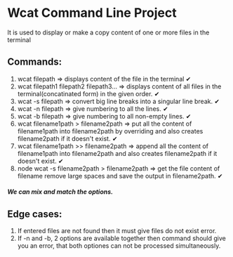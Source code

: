 # **Wcat Command Line Project**

It is used to display or make a copy content of one or more files in the terminal 

## **Commands:**
1. wcat filepath => displays content of the file in the terminal ✔
1. wcat filepath1 filepath2 filepath3... => displays content of all files in the terminal(concatinated form) in the given order. ✔
1. wcat -s filepath => convert big line breaks into a singular line break. ✔
1. wcat -n filepath => give numbering to all the lines.  ✔
1. wcat -b filepath => give numbering to all non-empty lines.  ✔
1. wcat filename1path > filename2path => put all the content of filename1path into filename2path by overriding and also creates filename2path if it doesn't exist. ✔
1. wcat filename1path >> filename2path => append all the content of filename1path into filename2path and also creates filename2path if it doesn't exist. ✔
1. node wcat -s filename2path > filename2path => get the file content of filename remove large spaces and save the output in filename2path. ✔
#### _We can mix and match the options._

## **Edge cases:**

1. If entered files are not found then it must give files do not exist error.
1. If -n and -b, 2 options are available together then command should give you an error, that both optiones can not be processed
simultaneously.